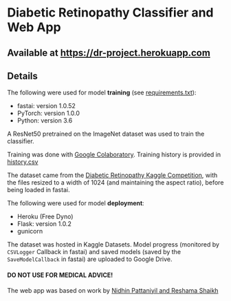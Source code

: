 # Diabetic Retinopathy Classifier and Web App

## Available at https://dr-project.herokuapp.com

## Details

The following were used for model **training** (see [requirements.txt](requirements.txt)):    
- fastai:  version 1.0.52
- PyTorch:  version  1.0.0
- Python:  version 3.6

A ResNet50 pretrained on the ImageNet dataset was used to train the classifier.

Training was done with [Google Colaboratory](https://colab.research.google.com). Training history is provided in [history.csv](notebooks/history.csv)

The dataset came from the [Diabetic Retinopathy Kaggle Competition](https://kaggle.com/c/diabetic-retinopathy-detection), with the files resized to a width of 1024 (and maintaining the aspect ratio), before being loaded in fastai.

The following were used for model **deployment**:    
- Heroku (Free Dyno)
- Flask:  version 1.0.2
- gunicorn

The dataset was hosted in Kaggle Datasets. Model progress (monitored by `CSVLogger` Callback in fastai) and saved models (saved by the `SaveModelCallback` in fastai) are uploaded to Google Drive.

#### **DO NOT USE FOR MEDICAL ADVICE!**

The web app was based on work by [Nidhin Pattaniyil and Reshama Shaikh](https://reshamas.github.io/deploying-deep-learning-models-on-web-and-mobile/)

